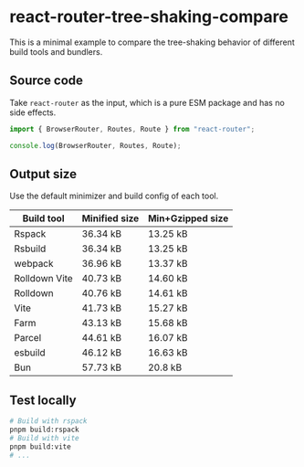 # react-router-tree-shaking-compare

This is a minimal example to compare the tree-shaking behavior of different build tools and bundlers.

## Source code

Take `react-router` as the input, which is a pure ESM package and has no side effects.

```js
import { BrowserRouter, Routes, Route } from "react-router";

console.log(BrowserRouter, Routes, Route);
```

## Output size

Use the default minimizer and build config of each tool.

| Build tool    | Minified size | Min+Gzipped size |
| ------------- | ------------- | ---------------- |
| Rspack        | 36.34 kB      | 13.25 kB         |
| Rsbuild       | 36.34 kB      | 13.25 kB         |
| webpack       | 36.96 kB      | 13.37 kB         |
| Rolldown Vite | 40.73 kB      | 14.60 kB         |
| Rolldown      | 40.76 kB      | 14.61 kB         |
| Vite          | 41.73 kB      | 15.27 kB         |
| Farm          | 43.13 kB      | 15.68 kB         |
| Parcel        | 44.61 kB      | 16.07 kB         |
| esbuild       | 46.12 kB      | 16.63 kB         |
| Bun           | 57.73 kB      | 20.8 kB          |

## Test locally

```bash
# Build with rspack
pnpm build:rspack
# Build with vite
pnpm build:vite
# ...
```
